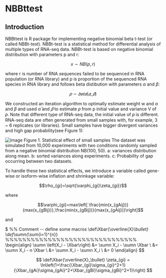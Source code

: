 # NBBttest
## Introduction
NBBttest is R package for implementing negative binomial beta t-test (or called NBBt-test). NBBt-test is a statistical method for differential analysis of multiple types of RNA-seq data. NBBt-test is based on negative binomial distribution with parameters p and r: 

 $$ x \backsim NB(p,r)$$
 
where r is number of RNA sequences failed to be sequenced in RNA population (or RNA library) and p is proportion of the sequenced RNA species in RNA library and follows beta distibution with parameters $\alpha$ and $\beta$:

$$ 𝑝 \backsim 𝑏𝑒𝑡𝑎(𝛼,𝛽)$$

We constructed an iteration algorithm to optimally estimate weight w and $\alpha$ and $\beta$ and used $\hat{\alpha}$ and $\hat{𝛽}$ to estimate 𝑝 from p initial value and variance V of 𝑝. Note that different type of RNA-seq data, the initial value of 𝑝 is different. RNA-seq data are often generated from small samples with, for example, 3 ~ 6 replicates (or libraries). Small samples have bigger divergent variances and high gap probability(see Figure 1):

![image](https://user-images.githubusercontent.com/14003650/185705154-323cf284-fb98-49ac-9ee4-84c01cea82d2.png)
Figure 1. Statistical effect of small samples
The dataset was simulated from 10,000 experiments with two conditions randomly sampled from a negative binomial distribution NB(100, 50). a: variances distribution along mean. b: sorted variances along experiments. c: Probability of gap occurring between two datasets.

To handle these two statistical effects, we introduce a variable called gene-wise or isoform-wise inflation and shrinkage variable:

$$\rho_{gi}=\sqrt{\varphi_{gi}\zeta_{gi}}$$

where 

$$\varphi_{gi}=max\left[ \frac{min(x_{gAij})}{max(x_{gBij})},\frac{min(x_{gBij})}{max(x_{gAij})}\right]$$

and

$ 
%% Comment -- define some macros
\def\Xbar{\overline{X}_\bullet}
\def\sumn{\sum_{i=1}^{n}}
%%%%%%%%%%%%%%%%%%%%%%%%%%%%%%%
\begin{align}
\sumn \left(X_i - \Xbar\right) &= \sumn X_i - \sumn \Xbar \\
                              &= \sumn X_i - n \Xbar \\
                              &= \sumn X_i - \sumn X_i \\
                              &= 0
\end{align}
$$

$$
\def\Xbar{\overline{X}_\bullet}
\zeta_{gi} =  \ln\left(1+\frac{\Xbar_{gi}\sigma_{gi}^2+1}{\Xbar_{gAi}\sigma_{gAi}^2+\Xbar_{gBi}\sigma_{gBi}^2+1}\right)
$$



